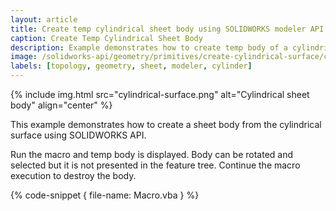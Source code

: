 ```yaml
---
layout: article
title: Create temp cylindrical sheet body using SOLIDWORKS modeler API
caption: Create Temp Cylindrical Sheet Body
description: Example demonstrates how to create temp body of a cylindrical sheet
image: /solidworks-api/geometry/primitives/create-cylindrical-surface/cylindrical-surface.png
labels: [topology, geometry, sheet, modeler, cylinder]
---
```

{% include img.html src="cylindrical-surface.png" alt="Cylindrical sheet body" align="center" %}

This example demonstrates how to create a sheet body from the cylindrical surface using SOLIDWORKS API.

Run the macro and temp body is displayed. Body can be rotated and selected but it is not presented in the feature tree. Continue the macro execution to destroy the body.

{% code-snippet { file-name: Macro.vba } %}
